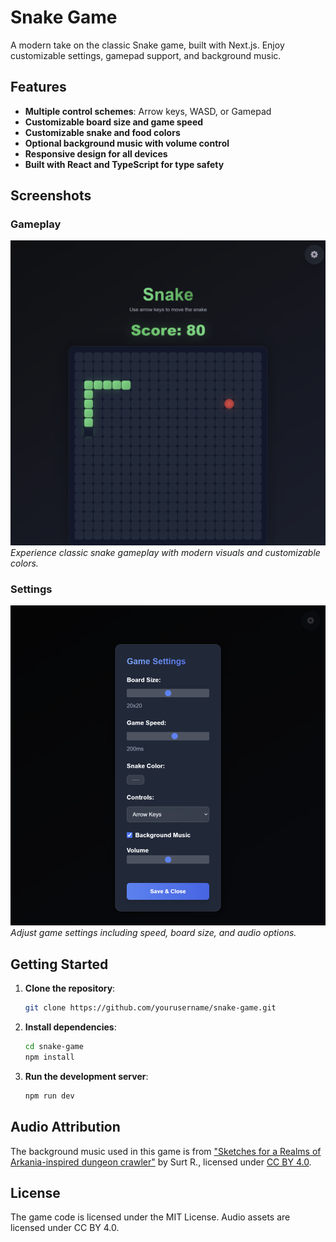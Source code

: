 # Snake Game

A modern take on the classic Snake game, built with Next.js. Enjoy customizable settings, gamepad support, and background music.

## Features

- **Multiple control schemes**: Arrow keys, WASD, or Gamepad
- **Customizable board size and game speed**
- **Customizable snake and food colors**
- **Optional background music with volume control**
- **Responsive design for all devices**
- **Built with React and TypeScript for type safety**

## Screenshots

### Gameplay

![Snake Game Gameplay](/public/screenshots/gameplay.png)
*Experience classic snake gameplay with modern visuals and customizable colors.*

### Settings

![Game Settings](/public/screenshots/settings.png)
*Adjust game settings including speed, board size, and audio options.*

## Getting Started

1. **Clone the repository**:

    ```bash
    git clone https://github.com/yourusername/snake-game.git
    ```

2. **Install dependencies**:

    ```bash
    cd snake-game
    npm install
    ```

3. **Run the development server**:

    ```bash
    npm run dev
    ```

## Audio Attribution

The background music used in this game is from ["Sketches for a Realms of Arkania-inspired dungeon crawler"](https://surt-r.itch.io/realms-of-arkania-inspired-sketches) by Surt R., licensed under [CC BY 4.0](https://creativecommons.org/licenses/by/4.0/).

## License

The game code is licensed under the MIT License. Audio assets are licensed under CC BY 4.0.
